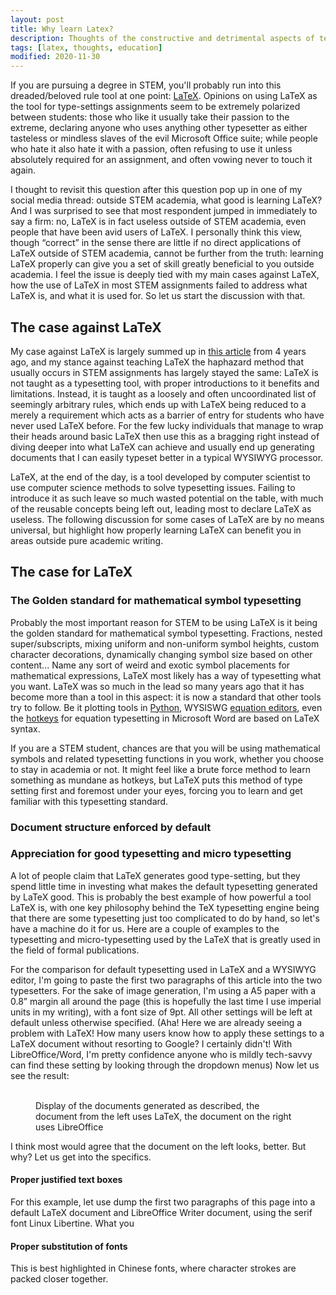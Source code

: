 ```yaml
---
layout: post
title: Why learn Latex?
description: Thoughts of the constructive and detrimental aspects of teaching Latex as the standard typesetting tool for STEM students.
tags: [latex, thoughts, education]
modified: 2020-11-30
---
```


If you are pursuing a degree in STEM, you'll probably run into this
dreaded/beloved rule tool at one point: [LaTeX][LaTeX]. Opinions on using LaTeX
as the tool for type-settings assignments seem to be extremely polarized between
students: those who like it usually take their passion to the extreme, declaring
anyone who uses anything other typesetter as either tasteless or mindless slaves
of the evil Microsoft Office suite; while people who hate it also hate it with a
passion, often refusing to use it unless absolutely required for an assignment,
and often vowing never to touch it again.

I thought to revisit this question after this question pop up in one of my social
media thread: outside STEM academia, what good is learning LaTeX? And I was
surprised to see that most respondent jumped in immediately to say a firm: no,
LaTeX is in fact useless outside of STEM academia, even people that have been
avid users of LaTeX. I personally think this view, though “correct” in the sense
there are little if no direct applications of LaTeX outside of STEM academia,
cannot be further from the truth: learning LaTeX properly can give you a set of
skill greatly beneficial to you outside academia. I feel the issue is deeply tied
with my main cases against LaTeX, how the use of LaTeX in most STEM assignments
failed to address what LaTeX is, and what it is used for. So let us start the
discussion with that.

## The case against LaTeX

My case against LaTeX is largely summed up in [this article][latex-fetish] from 4
years ago, and my stance against teaching LaTeX the haphazard method that usually
occurs in STEM assignments has largely stayed the same: LaTeX is not taught as a
typesetting tool, with proper introductions to it benefits and limitations.
Instead, it is taught as a loosely and often uncoordinated list of seemingly
arbitrary rules, which ends up with LaTeX being reduced to a merely a requirement
which acts as a barrier of entry for students who have never used LaTeX before.
For the few lucky individuals that manage to wrap their heads around basic LaTeX
then use this as a bragging right instead of diving deeper into what LaTeX can
achieve and usually end up generating documents that I can easily typeset better
in a typical WYSIWYG processor.

LaTeX, at the end of the day, is a tool developed by computer scientist to use
computer science methods to solve typesetting issues. Failing to introduce it as
such leave so much wasted potential on the table, with much of the reusable
concepts being left out, leading most to declare LaTeX as useless. The following
discussion for some cases of LaTeX are by no means universal, but highlight how
properly learning LaTeX can benefit you in areas outside pure academic writing.

## The case for LaTeX

### The Golden standard for mathematical symbol typesetting

Probably the most important reason for STEM to be using LaTeX is it being the
golden standard for mathematical symbol typesetting. Fractions, nested
super/subscripts, mixing uniform and non-uniform symbol heights, custom character
decorations, dynamically changing symbol size based on other content... Name any
sort of weird and exotic symbol placements for mathematical expressions, LaTeX
most likely has a way of typesetting what you want. LaTeX was so much in the lead
so many years ago that it has become more than a tool in this aspect: it is now a
standard that other tools try to follow. Be it plotting tools in
[Python][latex-python], WYSISWG [equation editors][equation-editor], even the
[hotkeys][ms-hotkey] for equation typesetting in Microsoft Word are based on
LaTeX syntax.

If you are a STEM student, chances are that you will be using mathematical
symbols and related typesetting functions in you work, whether you choose to stay
in academia or not. It might feel like a brute force method to learn something as
mundane as hotkeys, but LaTeX puts this method of type setting first and foremost
under your eyes, forcing you to learn and get familiar with this typesetting
standard.

### Document structure enforced by default

### Appreciation for good typesetting and micro typesetting

A lot of people claim that LaTeX generates good type-setting, but they spend
little time in investing what makes the default typesetting generated by LaTeX
good. This is probably the best example of how powerful a tool LaTeX is, with one
key philosophy behind the TeX typesetting engine being that there are some
typesetting just too complicated to do by hand, so let's have a machine do it for
us. Here are a couple of examples to the typesetting and micro-typesetting used
by the LaTeX that is greatly used in the field of formal publications.

For the comparison for default typesetting used in LaTeX and a WYSIWYG editor,
I'm going to paste the first two paragraphs of this article into the two
typesetters. For the sake of image generation, I'm using a A5 paper with a 0.8”
margin all around the page (this is hopefully the last time I use imperial units
in my writing), with a font size of 9pt. All other settings will be left at
default unless otherwise specified. (Aha! Here we are already seeing a problem
with LaTeX! How many users know how to apply these settings to a LaTeX document
without resorting to Google? I certainly didn't! With LibreOffice/Word, I'm
pretty confidence anyone who is mildly tech-savvy can find these setting by
looking through the dropdown menus) Now let us see the result:

<figure class="half">
  <img src="{{site.url}}/images/posts/20201130/latex_test.png"       style="width=50%;" alt="">
  <img src="{{site.url}}/images/posts/20201130/word_test_unjust.png" style="width=50%;" alt="">
  <figcaption>Display of the documents generated as described, the document from the left uses LaTeX, the document on the right uses LibreOffice</figcaption>
</figure>

I think most would agree that the document on the left looks, better. But why?
Let us get into the specifics.


#### Proper justified text boxes

For this example, let use dump the first two paragraphs of this page into a default LaTeX
document and LibreOffice Writer document, using the serif font Linux Libertine. What you

#### Proper substitution of fonts

This is best highlighted in Chinese fonts, where character strokes are packed
closer together.



[LaTeX]: https://www.latex-project.org/
[latex-fetish]: http://www.danielallington.net/2016/09/the-latex-fetish/
[latex-python]: https://matplotlib.org/3.3.3/tutorials/text/usetex.html
[equation-editor]: https://www.mathcha.io/
[ms-hotkey]: https://en.wikibooks.org/wiki/Typing_Mathematics_in_Microsoft_Word